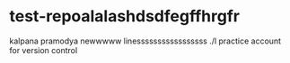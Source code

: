 # test-repoalalashdsdfegffhrgfr



kalpana pramodya newwwww linesssssssssssssssss ./l
practice account for version control
